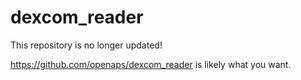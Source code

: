 dexcom_reader
=============

This repository is no longer updated!

https://github.com/openaps/dexcom_reader is likely what you want.
